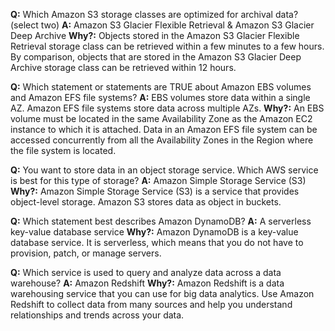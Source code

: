 **Q:** Which Amazon S3 storage classes are optimized for archival data? (select two)
**A:** Amazon S3 Glacier Flexible Retrieval & Amazon S3 Glacier Deep Archive
**Why?:** Objects stored in the Amazon S3 Glacier Flexible Retrieval storage class can be retrieved within a few minutes to a few hours. By comparison, objects that are stored in the Amazon S3 Glacier Deep Archive storage class can be retrieved within 12 hours.

**Q:** Which statement or statements are TRUE about Amazon EBS volumes and Amazon EFS file systems?
**A:** EBS volumes store data within a single AZ. Amazon EFS file systems store data across multiple AZs.
**Why?:** An EBS volume must be located in the same Availability Zone as the Amazon EC2 instance to which it is attached.
Data in an Amazon EFS file system can be accessed concurrently from all the Availability Zones in the Region where the file system is located.

**Q:** You want to store data in an object storage service. Which AWS service is best for this type of storage?
**A:** Amazon Simple Storage Service (S3)
**Why?:** Amazon Simple Storage Service (S3) is a service that provides object-level storage. Amazon S3 stores data as object in buckets.

**Q:** Which statement best describes Amazon DynamoDB?
**A:** A serverless key-value database service
**Why?:** Amazon DynamoDB is a key-value database service. It is serverless, which means that you do not have to provision, patch, or manage servers.

**Q:** Which service is used to query and analyze data across a data warehouse?
**A:** Amazon Redshift
**Why?:** Amazon Redshift is a data warehousing service that you can use for big data analytics. Use Amazon Redshift to collect data from many sources and help you understand relationships and trends across your data.
